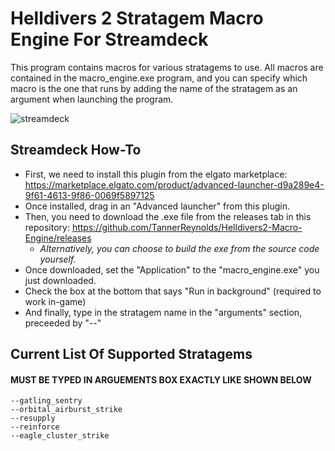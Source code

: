 # Helldivers 2 Stratagem Macro Engine For Streamdeck

This program contains macros for various stratagems to use. All macros are contained in the macro_engine.exe program, and you can specify which macro is the one that runs by adding the name of the stratagem as an argument when launching the program. 

![streamdeck](https://cdn.tokyo.jp/4VMo5)

## Streamdeck How-To

* First, we need to install this plugin from the elgato marketplace: https://marketplace.elgato.com/product/advanced-launcher-d9a289e4-9f61-4613-9f86-0069f5897125
* Once installed, drag in an "Advanced launcher" from this plugin.
* Then, you need to download the .exe file from the releases tab in this repository: https://github.com/TannerReynolds/Helldivers2-Macro-Engine/releases
    * *Alternatively, you can choose to build the exe from the source code yourself.*
* Once downloaded, set the "Application" to the "macro_engine.exe" you just downloaded.
* Check the box at the bottom that says "Run in background" (required to work in-game)
* And finally, type in the stratagem name in the "arguments" section, preceeded by "--"

## Current List Of Supported Stratagems
#### MUST BE TYPED IN ARGUEMENTS BOX EXACTLY LIKE SHOWN BELOW
```
--gatling_sentry
--orbital_airburst_strike
--resupply
--reinforce
--eagle_cluster_strike
```
